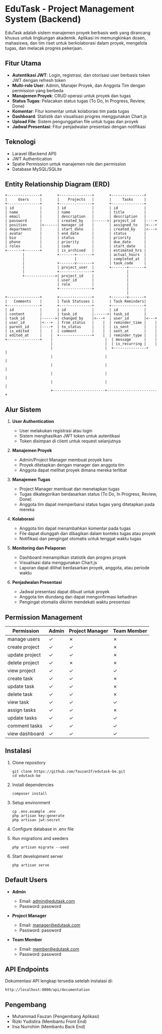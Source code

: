 # EduTask - Project Management System (Backend)

EduTask adalah sistem manajemen proyek berbasis web yang dirancang khusus untuk lingkungan akademik. Aplikasi ini memungkinkan dosen, mahasiswa, dan tim riset untuk berkolaborasi dalam proyek, mengelola tugas, dan melacak progres pekerjaan.

## Fitur Utama

- **Autentikasi JWT**: Login, registrasi, dan otorisasi user berbasis token JWT dengan refresh token
- **Multi-role User**: Admin, Manajer Proyek, dan Anggota Tim dengan permission yang berbeda
- **Manajemen Proyek**: CRUD operasi untuk proyek dan tugas
- **Status Tugas**: Pelacakan status tugas (To Do, In Progress, Review, Done)
- **Komentar**: Fitur komentar untuk kolaborasi tim pada tugas
- **Dashboard**: Statistik dan visualisasi progres menggunakan Chart.js
- **Upload File**: Sistem pengunggahan file untuk tugas dan proyek
- **Jadwal Presentasi**: Fitur penjadwalan presentasi dengan notifikasi

## Teknologi

- Laravel (Backend API)
- JWT Authentication
- Spatie Permission untuk manajemen role dan permission
- Database MySQL/SQLite

## Entity Relationship Diagram (ERD)

```
+---------------+       +---------------+       +---------------+
|     Users     |       |    Projects   |       |     Tasks     |
+---------------+       +---------------+       +---------------+
| id            |       | id            |       | id            |
| name          |       | name          |       | title         |
| email         |       | description   |       | description   |
| password      |       | created_by    |------>| project_id    |----+
| position      |<------| manager_id    |       | assigned_to   |<---+
| department    |       | start_date    |       | created_by    |<---+
| avatar        |       | end_date      |       | status        |
| bio           |       | status        |       | priority      |
| phone         |       | priority      |       | due_date      |
| roles         |       | code          |       | start_date    |
+-------+-------+       | is_archived   |       | estimated_hrs |
        |               +-------+-------+       | actual_hours  |
        |                       |               | completed_at  |
        |               +-------v-------+       | task_code     |
        |               | project_user  |       +-------+-------+
        |               +---------------+               |
        +-------------->| project_id    |               |
                        | user_id       |               |
                        | role          |               |
                        +---------------+               |
                                                        |
+---------------+       +---------------+       +-------v-------+
|   Comments    |       | Task Statuses |       | Task Reminders|
+---------------+       +---------------+       +---------------+
| id            |       | id            |       | id            |
| content       |       | task_id       |------>| task_id       |
| task_id       |------>| changed_by    |<---+  | user_id       |<---+
| user_id       |<---+  | from_status   |    |  | reminder_time |    |
| parent_id     |----+  | to_status     |    |  | is_sent       |    |
| is_edited     |    |  | comment       |    |  | sent_at       |    |
| edited_at     |    |  +---------------+    |  | reminder_type |    |
+---------------+    |                        |  | message      |    |
                     |                        |  | is_recurring |    |
                     |                        |  +---------------+    |
                     |                        |                       |
                     |                        |                       |
                     |                        |                       |
                     |                        |                       |
                     +------------------------+-----------------------+
```

## Alur Sistem

1. **User Authentication**
   - User melakukan registrasi atau login
   - Sistem menghasilkan JWT token untuk autentikasi
   - Token disimpan di client untuk request selanjutnya

2. **Manajemen Proyek**
   - Admin/Project Manager membuat proyek baru
   - Proyek ditetapkan dengan manager dan anggota tim
   - Anggota dapat melihat proyek dimana mereka terlibat

3. **Manajemen Tugas**
   - Project Manager membuat dan menetapkan tugas
   - Tugas dikategorikan berdasarkan status (To Do, In Progress, Review, Done)
   - Anggota tim dapat memperbarui status tugas yang ditetapkan pada mereka

4. **Kolaborasi**
   - Anggota tim dapat menambahkan komentar pada tugas
   - File dapat diunggah dan dibagikan dalam konteks tugas atau proyek
   - Notifikasi dan pengingat otomatis untuk tenggat waktu tugas

5. **Monitoring dan Pelaporan**
   - Dashboard menampilkan statistik dan progres proyek
   - Visualisasi data menggunakan Chart.js
   - Laporan dapat dilihat berdasarkan proyek, anggota, atau periode waktu

6. **Penjadwalan Presentasi**
   - Jadwal presentasi dapat dibuat untuk proyek
   - Anggota tim diundang dan dapat mengonfirmasi kehadiran
   - Pengingat otomatis dikirim mendekati waktu presentasi

## Permission Management

| Permission | Admin | Project Manager | Team Member |
|------------|-------|----------------|-------------|
| manage users | ✓ | ✗ | ✗ |
| create project | ✓ | ✓ | ✗ |
| update project | ✓ | ✓ | ✗ |
| delete project | ✓ | ✗ | ✗ |
| view project | ✓ | ✓ | ✓ |
| create task | ✓ | ✓ | ✗ |
| update task | ✓ | ✓ | ✗ |
| delete task | ✓ | ✓ | ✗ |
| view task | ✓ | ✓ | ✓ |
| assign tasks | ✓ | ✓ | ✗ |
| update tasks | ✓ | ✓ | ✓ |
| comment tasks | ✓ | ✓ | ✓ |
| view dashboard | ✓ | ✓ | ✓ |

## Instalasi

1. Clone repository
   ```
   git clone https://github.com/fauzan3f/edutask-be.git
   cd edutask-be
   ```

2. Install dependencies
   ```
   composer install
   ```

3. Setup environment
   ```
   cp .env.example .env
   php artisan key:generate
   php artisan jwt:secret
   ```

4. Configure database in .env file

5. Run migrations and seeders
   ```
   php artisan migrate --seed
   ```

6. Start development server
   ```
   php artisan serve
   ```

## Default Users

- **Admin**
  - Email: admin@edutask.com
  - Password: password

- **Project Manager**
  - Email: manager@edutask.com
  - Password: password

- **Team Member**
  - Email: member@edutask.com
  - Password: password

## API Endpoints

Dokumentasi API lengkap tersedia setelah instalasi di:

```
http://localhost:8000/api/documentation
```

## Pengembang

- Muhammad Fauzan (Pengembang Aplikasi)
- Rizki Yudistira (Membantu Front End)
- Irsa Nurrohim (Membantu Back End)
